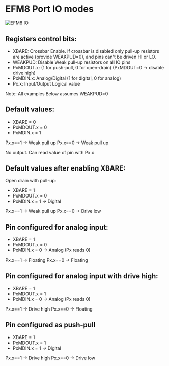 # EFM8 Port IO modes

![EFM8 IO](https://rawgit.com/ahtn/keyplus/master/doc/imgs/efm8_io.png)

## Registers control bits:
* XBARE: Crossbar Enable. If crossbar is disabled only pull-up resistors are
  active (provide WEAKPUD=0), and pins can't be driven HI or LO.
* WEAKPUD: Disable Weak pull-up resistors on all IO pins
* PxMDOUT.x: (1 for push-pull, 0 for open-drain) (PxMDOUT=0 -> disable drive high)
* PxMDIN.x: Analog/Digital (1 for digital, 0 for analog)
* Px.x: Input/Output Logical value

Note: All examples Below assumes WEAKPUD=0

## Default values:
* XBARE     = 0
* PxMDOUT.x = 0
* PxMDIN.x  = 1

Px.x==1 -> Weak pull up
Px.x==0 -> Weak pull up

No output. Can read value of pin with Px.x

## Default values after enabling XBARE:
Open drain with pull-up:
* XBARE     = 1
* PxMDOUT.x = 0
* PxMDIN.x  = 1 -> Digital

Px.x==1 -> Weak pull up
Px.x==0 -> Drive low

## Pin configured for analog input:
* XBARE     = 1
* PxMDOUT.x = 0
* PxMDIN.x  = 0 -> Analog (Px reads 0)

Px.x==1 -> Floating
Px.x==0 -> Floating

## Pin configured for analog input with drive high:
* XBARE     = 1
* PxMDOUT.x = 1
* PxMDIN.x  = 0 -> Analog (Px reads 0)

Px.x==1 -> Drive high
Px.x==0 -> Floating

## Pin configured as push-pull
* XBARE     = 1
* PxMDOUT.x = 1
* PxMDIN.x  = 1 -> Digital

Px.x==1 -> Drive high
Px.x==0 -> Drive low
